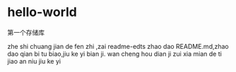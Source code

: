 # hello-world
第一个存储库

zhe shi chuang jian de fen zhi ,zai readme-edts zhao dao README.md,zhao dao qian bi tu biao,jiu ke yi bian ji.
wan cheng hou dian ji zui xia mian de ti jiao an niu jiu ke yi 
